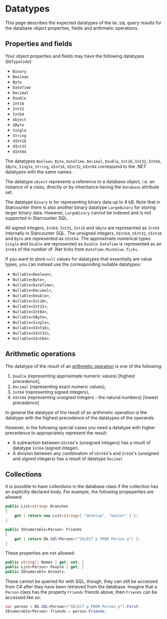 # Datatypes

This page describes the expected datatypes of the `Db.SQL` query results for the database object properties, fields and arithmetic operations.

## Properties and fields

Your object properties and fields may have the following datatypes (`DbTypeCode`):

* `Binary`
* `Boolean`
* `Byte`
* `DateTime` 
* `Decimal`
* `Double`
* `Int16`
* `Int32`
* `Int64`
* `object`
* `SByte`
* `Single`
* `String`
* `UInt16`
* `UInt32`
* `UInt64`

The datatypes `Boolean`, `Byte`, `DateTime`, `Decimal`, `Double`, `Int16`, `Int32`, `Int64`, `SByte`, `Single`, `String`, `UInt16`, `UInt32`, `UInt64` correspond to the .NET datatypes with the same names.

The datatype `object` represents a reference to a database object, i.e. an instance of a class, directly or by inheritance having the `Database` attribute set.

The datatype `Binary` is for representing binary data up to 8 kB. Note that in Starcounter there is also another binary datatype `LargeBinary` for storing larger binary data. However, `LargeBinary` cannot be indexed and is not supported in Starcounter SQL.

All signed integers, `Int64`, `Int32`, `Int16` and `SByte` are represented as `Int64` internally in Starcounter SQL. The unsigned integers, `UInt64`, `UInt32`, `UInt16` and `Byte` are represented as `UInt64`. The approximate numerical types `Single` and `Double` are represented as `Double`. `DateTime` is represented as an `Int64` of the number of .Net ticks from `DateTime.MinValue.Ticks`.

If you want to store `null` values for datatypes that essentially are value types, you can instead use the corresponding nullable datatypes:

* `Nullable<Boolean>`,
* `Nullable<Byte>`,
* `Nullable<DateTime>`,
* `Nullable<Decimal>`,
* `Nullable<Double>`,
* `Nullable<Int16>`,
* `Nullable<Int32>`,
* `Nullable<Int64>`,
* `Nullable<SByte>`,
* `Nullable<Single>`,
* `Nullable<UInt16>`,
* `Nullable<UInt32>`,
* `Nullable<UInt64>`.

## Arithmetic operations

The datatype of the result of an [arithmetic operation](/guides/SQL/data-operators/) is one of the following:

1. `Double` (representing approximate numeric values) [highest precedence],
2. `Decimal` (representing exact numeric values),
3. `Int64` (representing signed integers),
4. `UInt64` (representing unsigned integers - the natural numbers) [lowest precedence]

In general the datatype of the result of an arithmetic operation is the datatype with the highest precedence of the datatypes of the operands.

However, in the following special cases you need a datatype with higher precedence to appropriately represent the result:

- A subtraction between `UInt64`'s (unsigned integers) has a result of datatype `Int64` (signed integer).
- A division between any combination of `UInt64`'s and `Int64`'s (unsigned and signed integers) has a result of datatype `Decimal`

## Collections

It is possible to have collections in the database class if the collection has an explicitly declared body. For example, the following propeperties are allowed:

```cs
public List<string> Branches 
{
    get { return new List<string>{ "develop", "master" } };
}

public IEnumerable<Person> Friends
{
    get { return Db.SQl<Person>("SELECT p FROM Person p") };
}
```

These properties are not allowed:

```cs
public string[] Names { get; set; }
public List<Person> People { get; }
public IEnumerable Animals;
```

These cannot be queried for with SQL, though, they can still be accessed from C# after they have been retrieved from the database. Imagine that a `Person` class has the property `Friends` friends above, then `Friends` can be accessed like so:
```cs
var person = Db.SQL<Person>("SELECT p FROM Person p").First;
IEnumerable<Person> friends = person.Friends;
```